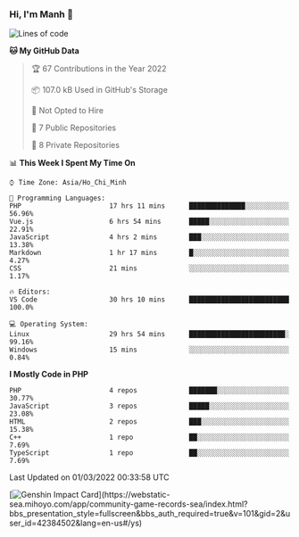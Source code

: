 ### Hi, I'm Manh 👋

<!--START_SECTION:waka-->
![Lines of code](https://img.shields.io/badge/From%20Hello%20World%20I%27ve%20Written-2%20Million%20lines%20of%20code-blue)

**🐱 My GitHub Data** 

> 🏆 67 Contributions in the Year 2022
 > 
> 📦 107.0 kB Used in GitHub's Storage 
 > 
> 🚫 Not Opted to Hire
 > 
> 📜 7 Public Repositories 
 > 
> 🔑 8 Private Repositories  
 > 
📊 **This Week I Spent My Time On** 

```text
⌚︎ Time Zone: Asia/Ho_Chi_Minh

💬 Programming Languages: 
PHP                      17 hrs 11 mins      ██████████████░░░░░░░░░░░   56.96% 
Vue.js                   6 hrs 54 mins       █████░░░░░░░░░░░░░░░░░░░░   22.91% 
JavaScript               4 hrs 2 mins        ███░░░░░░░░░░░░░░░░░░░░░░   13.38% 
Markdown                 1 hr 17 mins        █░░░░░░░░░░░░░░░░░░░░░░░░   4.27% 
CSS                      21 mins             ░░░░░░░░░░░░░░░░░░░░░░░░░   1.17%

🔥 Editors: 
VS Code                  30 hrs 10 mins      █████████████████████████   100.0%

💻 Operating System: 
Linux                    29 hrs 54 mins      ████████████████████████░   99.16% 
Windows                  15 mins             ░░░░░░░░░░░░░░░░░░░░░░░░░   0.84%

```

**I Mostly Code in PHP** 

```text
PHP                      4 repos             ███████░░░░░░░░░░░░░░░░░░   30.77% 
JavaScript               3 repos             █████░░░░░░░░░░░░░░░░░░░░   23.08% 
HTML                     2 repos             ███░░░░░░░░░░░░░░░░░░░░░░   15.38% 
C++                      1 repo              ██░░░░░░░░░░░░░░░░░░░░░░░   7.69% 
TypeScript               1 repo              ██░░░░░░░░░░░░░░░░░░░░░░░   7.69%

```



 Last Updated on 01/03/2022 00:33:58 UTC
<!--END_SECTION:waka-->

[![Genshin Impact Card](https://api.mn07.xyz/genshin/card/42384502?)](https://webstatic-sea.mihoyo.com/app/community-game-records-sea/index.html?bbs_presentation_style=fullscreen&bbs_auth_required=true&v=101&gid=2&user_id=42384502&lang=en-us#/ys)
